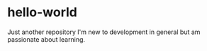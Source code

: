 # hello-world
Just another repository 
I'm new to development in general but am passionate about learning. 
